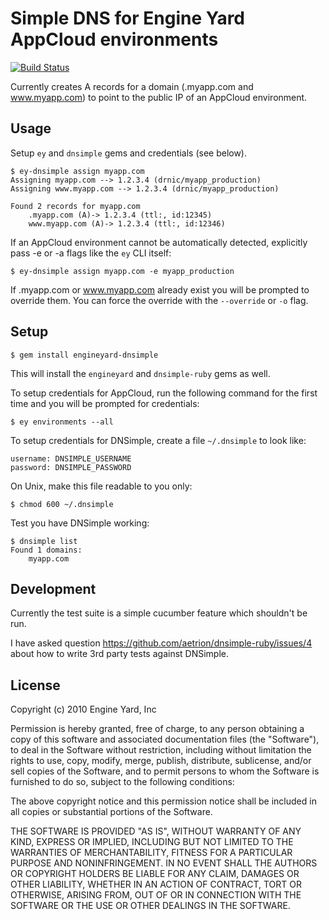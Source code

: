 # Simple DNS for Engine Yard AppCloud environments

[![Build Status](http://travis-ci.org/drnic/engineyard-dnsimple.png)](http://travis-ci.org/drnic/engineyard-dnsimple)

Currently creates A records for a domain (.myapp.com and www.myapp.com) to
point to the public IP of an AppCloud environment.

## Usage

Setup `ey` and `dnsimple` gems and credentials (see below).

    $ ey-dnsimple assign myapp.com
    Assigning myapp.com --> 1.2.3.4 (drnic/myapp_production)
    Assigning www.myapp.com --> 1.2.3.4 (drnic/myapp_production)

    Found 2 records for myapp.com
    	.myapp.com (A)-> 1.2.3.4 (ttl:, id:12345)
    	www.myapp.com (A)-> 1.2.3.4 (ttl:, id:12346)

If an AppCloud environment cannot be automatically detected, explicitly pass -e or -a flags
like the `ey` CLI itself:

    $ ey-dnsimple assign myapp.com -e myapp_production

If .myapp.com or www.myapp.com already exist you will be prompted to override them.
You can force the override with the `--override` or `-o` flag.

## Setup

    $ gem install engineyard-dnsimple

This will install the `engineyard` and `dnsimple-ruby` gems as well.

To setup credentials for AppCloud, run the following command for the first time and
you will be prompted for credentials:

    $ ey environments --all

To setup credentials for DNSimple, create a file `~/.dnsimple` to look like:

    username: DNSIMPLE_USERNAME
    password: DNSIMPLE_PASSWORD

On Unix, make this file readable to you only:

    $ chmod 600 ~/.dnsimple

Test you have DNSimple working:

    $ dnsimple list
    Found 1 domains:
    	myapp.com

## Development

Currently the test suite is a simple cucumber feature which shouldn't be run.

I have asked question https://github.com/aetrion/dnsimple-ruby/issues/4 about how to write
3rd party tests against DNSimple.

## License

Copyright (c) 2010 Engine Yard, Inc

Permission is hereby granted, free of charge, to any person obtaining a copy
of this software and associated documentation files (the "Software"), to deal
in the Software without restriction, including without limitation the rights
to use, copy, modify, merge, publish, distribute, sublicense, and/or sell
copies of the Software, and to permit persons to whom the Software is
furnished to do so, subject to the following conditions:

The above copyright notice and this permission notice shall be included in
all copies or substantial portions of the Software.

THE SOFTWARE IS PROVIDED "AS IS", WITHOUT WARRANTY OF ANY KIND, EXPRESS OR
IMPLIED, INCLUDING BUT NOT LIMITED TO THE WARRANTIES OF MERCHANTABILITY,
FITNESS FOR A PARTICULAR PURPOSE AND NONINFRINGEMENT. IN NO EVENT SHALL THE
AUTHORS OR COPYRIGHT HOLDERS BE LIABLE FOR ANY CLAIM, DAMAGES OR OTHER
LIABILITY, WHETHER IN AN ACTION OF CONTRACT, TORT OR OTHERWISE, ARISING FROM,
OUT OF OR IN CONNECTION WITH THE SOFTWARE OR THE USE OR OTHER DEALINGS IN
THE SOFTWARE.
